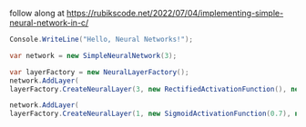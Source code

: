 follow along at https://rubikscode.net/2022/07/04/implementing-simple-neural-network-in-c/

```csharp
Console.WriteLine("Hello, Neural Networks!");

var network = new SimpleNeuralNetwork(3);

var layerFactory = new NeuralLayerFactory();
network.AddLayer(
layerFactory.CreateNeuralLayer(3, new RectifiedActivationFunction(), new WeightedSumFunction()));

network.AddLayer(
layerFactory.CreateNeuralLayer(1, new SigmoidActivationFunction(0.7), new WeightedSumFunction()));

```